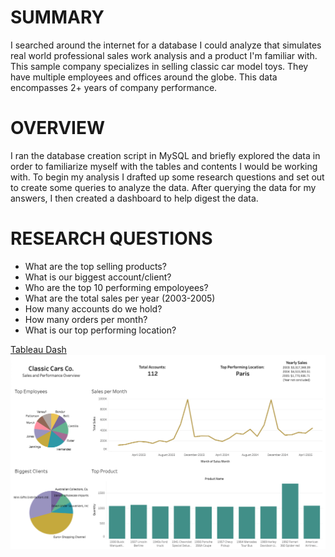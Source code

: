 # SUMMARY
I searched around the internet for a database I could analyze that simulates real world professional sales work analysis and a product I'm familiar with. This sample company specializes in selling classic car model toys. They have multiple employees and offices around the globe. This data encompasses 2+ years of company performance.

# OVERVIEW
I ran the database creation script in MySQL and briefly explored the data in order to familiarize myself with the tables and contents I would be working with. To begin my analysis I drafted up some research questions and set out to create some queries to analyze the data. After querying the data for my answers, I then created a dashboard to help digest the data.


# RESEARCH QUESTIONS

- What are the top selling products?
- What is our biggest account/client?
- Who are the top 10 performing empoloyees?
- What are the total sales per year (2003-2005)
- How many accounts do we hold?
- How many orders per month?
- What is our top performing location?

[Tableau Dash](https://public.tableau.com/shared/YX5TQBFYS?:display_count=n&:origin=viz_share_link)
![Dash Screenshot](https://github.com/JBBrian/Classic-Car-Sales/blob/b0215f4ccb04222924ee421070750bb68b8f554f/CarDash.png)
